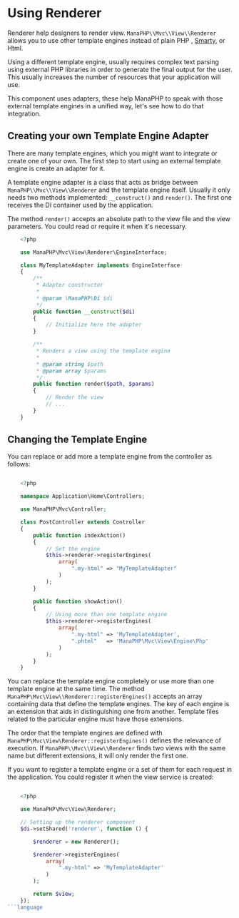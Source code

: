 # Using Renderer

Renderer help designers to render view. `ManaPHP\\Mvc\\View\\Renderer` allows you to use other template engines instead of plain PHP , [Smarty](http://www.smarty.net/), or Html.

Using a different template engine, usually requires complex text parsing using external PHP libraries in order to generate the final output
for the user. This usually increases the number of resources that your application will use.

This component uses adapters, these help ManaPHP to speak with those external template engines in a unified way, let's see how to do that integration.

## Creating your own Template Engine Adapter

There are many template engines, which you might want to integrate or create one of your own. The first step to start using an external template engine is create an adapter for it.

A template engine adapter is a class that acts as bridge between `ManaPHP\\Mvc\\View\\Renderer` and the template engine itself.
Usually it only needs two methods implemented: `__construct()` and `render()`. The first one receives the DI container used by the application.

The method `render()` accepts an absolute path to the view file and the view parameters. You could read or require it when it's necessary.

```php
    <?php

    use ManaPHP\Mvc\View\Renderer\EngineInterface;

    class MyTemplateAdapter implements EngineInterface
    {
        /**
         * Adapter constructor
         *
         * @param \ManaPHP\Di $di
         */
        public function __construct($di)
        {
            // Initialize here the adapter
        }

        /**
         * Renders a view using the template engine
         *
         * @param string $path
         * @param array $params
         */
        public function render($path, $params)
        {
            // Render the view
            // ...
        }
    }
```

## Changing the Template Engine
You can replace or add more a template engine from the controller as follows:

```php

    <?php

    namespace Application\Home\Controllers;

    use ManaPHP\Mvc\Controller;

    class PostController extends Controller
    {
        public function indexAction()
        {
            // Set the engine
            $this->renderer->registerEngines(
                array(
                    ".my-html" => "MyTemplateAdapter"
                )
            );
        }

        public function showAction()
        {
            // Using more than one template engine
            $this->renderer->registerEngines(
                array(
                    ".my-html" => 'MyTemplateAdapter',
                    ".phtml"   => 'ManaPHP\Mvc\View\Engine\Php'
                )
            );
        }
    }
```

You can replace the template engine completely or use more than one template engine at the same time. The method `ManaPHP\Mvc\View\\Renderer::registerEngines()`
accepts an array containing data that define the template engines. The key of each engine is an extension that aids in distinguishing one from another.
Template files related to the particular engine must have those extensions.

The order that the template engines are defined with `ManaPHP\Mvc\View\Renderer::registerEngines()` defines the relevance of execution. If
`ManaPHP\\Mvc\\View\\Renderer` finds two views with the same name but different extensions, it will only render the first one.

If you want to register a template engine or a set of them for each request in the application. You could register it when the view service is created:

```php

    <?php

    use ManaPHP\Mvc\View\Renderer;

    // Setting up the renderer component
    $di->setShared('renderer', function () {

        $renderer = new Renderer();

        $renderer->registerEngines(
            array(
                ".my-html" => 'MyTemplateAdapter'
            )
        );

        return $view;
    });
```language
```